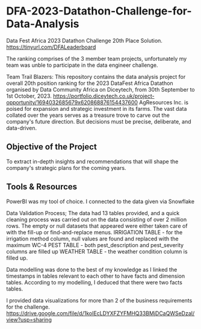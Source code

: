 # DFA-2023-Datathon-Challenge-for-Data-Analysis
Data Fest Africa 2023 Datathon Challenge 20th Place Solution. <https://tinyurl.com/DFALeaderboard>

The ranking comprises of the 3 member team projects, unfortunately my team was unble to participate in the data engineer challenge.

Team Trail Blazers: This repository contains the data analysis project for overall 20th position ranking for the 2023 DataFest Africa Datathon organised by Data Community Africa on Diceytech, from 30th September to 1st October, 2023. <https://portfolio.diceytech.co.uk/project-opportunity/1694032685679x620868876154437600>
AgResources Inc. is poised for expansion and strategic investment in its farms. The vast data collated over the years serves as a treasure trove to carve out the company's future direction. But decisions must be precise, deliberate, and data-driven.


## Objective of the Project
To extract in-depth insights and recommendations that will shape the company's strategic plans for the coming years.

## Tools & Resources
PowerBI was my tool of choice. I connected to the data given via Snowflake

Data Validation Process;
The data had 13 tables provided, and a quick cleaning process was carried out on the data consisting of over 2 million rows.
The empty or null datasets that appeared were either taken care of with the fill-up or find-and-replace menus.
IRRIGATION TABLE - for the irrigation method column, null values are found and replaced with the maximum WC-4
PEST TABLE - both  pest_description and pest_severity columns are filled up
WEATHER TABLE - the weather condition column is filled up.

Data modelling was done to the best of my knowledge as I linked the timestamps in tables relevant to each other to have facts and dimension tables. According to my modelling, I deduced that there were two facts tables.

I provided data visualizations for more than 2 of the business requirements for the challenge.
<https://drive.google.com/file/d/1koIEcLDYXFZYFMHQ33BMjDCaQWSeDzaI/view?usp=sharing>


